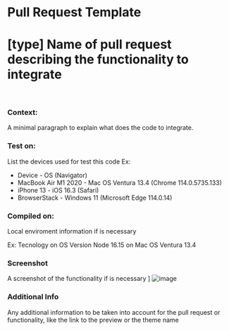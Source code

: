 # Pull Request Template

# [type] Name of pull request describing the functionality to integrate
​
### Context:
A minimal paragraph to explain what does the code to integrate.
​
### Test on:
List the devices used for test this code
Ex:
- Device - OS (Navigator)
- MacBook Air M1 2020 - Mac OS Ventura 13.4 (Chrome 114.0.5735.133)
- iPhone 13 - iOS 16.3 (Safari)
- BrowserStack - Windows 11 (Microsoft Edge 114.0.14)
​
### Compiled on:
Local enviroment information if is necessary

Ex:
Tecnology on OS Version
Node 16.15 on Mac OS Ventura 13.4 
​
### Screenshot
A screenshot of the functionality if is necessary
]
![image](https://bashooka.com/wp-content/uploads/2018/12/image-text-data-placeholders-3.jpg)
​
### Additional Info
Any additional information to be taken into account for the pull request or functionality, like the link to the preview or the theme name
